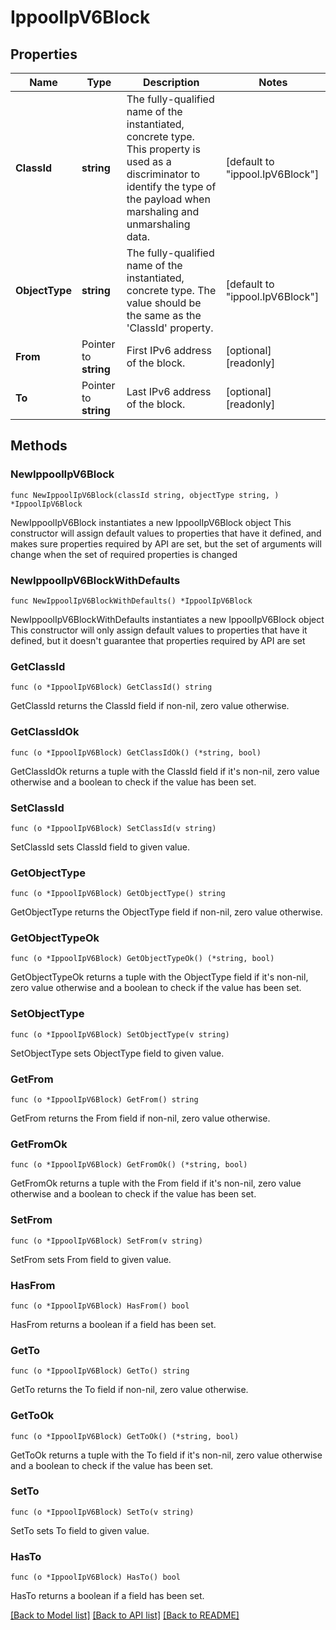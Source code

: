 # IppoolIpV6Block

## Properties

Name | Type | Description | Notes
------------ | ------------- | ------------- | -------------
**ClassId** | **string** | The fully-qualified name of the instantiated, concrete type. This property is used as a discriminator to identify the type of the payload when marshaling and unmarshaling data. | [default to "ippool.IpV6Block"]
**ObjectType** | **string** | The fully-qualified name of the instantiated, concrete type. The value should be the same as the &#39;ClassId&#39; property. | [default to "ippool.IpV6Block"]
**From** | Pointer to **string** | First IPv6 address of the block. | [optional] [readonly] 
**To** | Pointer to **string** | Last IPv6 address of the block. | [optional] [readonly] 

## Methods

### NewIppoolIpV6Block

`func NewIppoolIpV6Block(classId string, objectType string, ) *IppoolIpV6Block`

NewIppoolIpV6Block instantiates a new IppoolIpV6Block object
This constructor will assign default values to properties that have it defined,
and makes sure properties required by API are set, but the set of arguments
will change when the set of required properties is changed

### NewIppoolIpV6BlockWithDefaults

`func NewIppoolIpV6BlockWithDefaults() *IppoolIpV6Block`

NewIppoolIpV6BlockWithDefaults instantiates a new IppoolIpV6Block object
This constructor will only assign default values to properties that have it defined,
but it doesn't guarantee that properties required by API are set

### GetClassId

`func (o *IppoolIpV6Block) GetClassId() string`

GetClassId returns the ClassId field if non-nil, zero value otherwise.

### GetClassIdOk

`func (o *IppoolIpV6Block) GetClassIdOk() (*string, bool)`

GetClassIdOk returns a tuple with the ClassId field if it's non-nil, zero value otherwise
and a boolean to check if the value has been set.

### SetClassId

`func (o *IppoolIpV6Block) SetClassId(v string)`

SetClassId sets ClassId field to given value.


### GetObjectType

`func (o *IppoolIpV6Block) GetObjectType() string`

GetObjectType returns the ObjectType field if non-nil, zero value otherwise.

### GetObjectTypeOk

`func (o *IppoolIpV6Block) GetObjectTypeOk() (*string, bool)`

GetObjectTypeOk returns a tuple with the ObjectType field if it's non-nil, zero value otherwise
and a boolean to check if the value has been set.

### SetObjectType

`func (o *IppoolIpV6Block) SetObjectType(v string)`

SetObjectType sets ObjectType field to given value.


### GetFrom

`func (o *IppoolIpV6Block) GetFrom() string`

GetFrom returns the From field if non-nil, zero value otherwise.

### GetFromOk

`func (o *IppoolIpV6Block) GetFromOk() (*string, bool)`

GetFromOk returns a tuple with the From field if it's non-nil, zero value otherwise
and a boolean to check if the value has been set.

### SetFrom

`func (o *IppoolIpV6Block) SetFrom(v string)`

SetFrom sets From field to given value.

### HasFrom

`func (o *IppoolIpV6Block) HasFrom() bool`

HasFrom returns a boolean if a field has been set.

### GetTo

`func (o *IppoolIpV6Block) GetTo() string`

GetTo returns the To field if non-nil, zero value otherwise.

### GetToOk

`func (o *IppoolIpV6Block) GetToOk() (*string, bool)`

GetToOk returns a tuple with the To field if it's non-nil, zero value otherwise
and a boolean to check if the value has been set.

### SetTo

`func (o *IppoolIpV6Block) SetTo(v string)`

SetTo sets To field to given value.

### HasTo

`func (o *IppoolIpV6Block) HasTo() bool`

HasTo returns a boolean if a field has been set.


[[Back to Model list]](../README.md#documentation-for-models) [[Back to API list]](../README.md#documentation-for-api-endpoints) [[Back to README]](../README.md)


